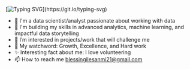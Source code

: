 [![Typing SVG](https://readme-typing-svg.demolab.com/?lines=👋+Hi+there,;+I+am+HerryTech,+a+lady+in+Tech;I+align+with+growth✨...)](https://git.io/typing-svg)
- 🌱 I'm a data scientist/analyst passionate about working with data
- 🌱 I'm building my skills in advanced analytics, machine learning, and impactful data storytelling
- 👀 I’m interested in projects/work that will challenge me
- 💞️ My watchword: Growth, Excellence, and Hard work
- ✨ Interesting fact about me: I love volunteering
- 📫 How to reach me blessingilesanmi21@gmail.com

<!---
HerryTech/HerryTech is a ✨ special ✨ repository because its `README.md` (this file) appears on your GitHub profile.
You can click the Preview link to take a look at your changes.
--->
